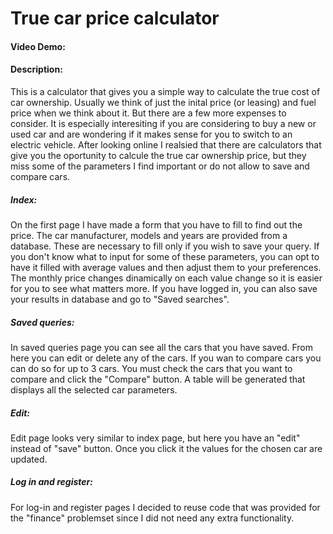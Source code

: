 # True car price calculator
#### Video Demo:  <URL HERE>
#### Description:
  This is a calculator that gives you a simple way to calculate the true cost of car ownership. Usually we think of just the inital price (or leasing) and fuel price when we think about it. But there are a few more expenses to consider. It is especially interesiting if you are considering to buy a new or used car and are wondering if it makes sense for you to switch to an electric vehicle. After looking online I realsied that there are calculators that give you the oportunity to calcule the true car ownership price, but they miss some of the parameters I find important or do not allow to save and compare cars.
##### Index:
  On the first page I have made a form that you have to fill to find out the price. The car manufacturer, models and years are provided from a database. These are necessary to fill only if you wish to save your query. If you don't know what to input for some of these parameters, you can opt to have it filled with average values and then adjust them to your preferences. The monthly price changes dinamically on each value change so it is easier for you to see what matters more. If you have logged in, you can also save your results in database and go to "Saved searches".
##### Saved queries:
  In saved queries page you can see all the cars that you have saved. From here you can edit or delete any of the cars. If you wan to compare cars you can do so for up to 3 cars. You must check the cars that you want to compare and click the "Compare" button. A table will be generated that displays all the selected car parameters.
##### Edit:
  Edit page looks very similar to index page, but here you have an "edit" instead of "save" button. Once you click it the values for the chosen car are updated.
##### Log in and register:
  For log-in and register pages I decided to reuse code that was provided for the "finance" problemset since I did not need any extra functionality.
